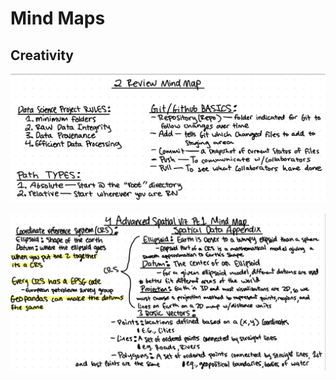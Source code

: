 # Mind Maps

## Creativity

![0905-mind_map_.jpeg](0905-Mind-Map.jpeg)

![0912-mind_map_.jpeg](0912-Mind-Map.jpg)
